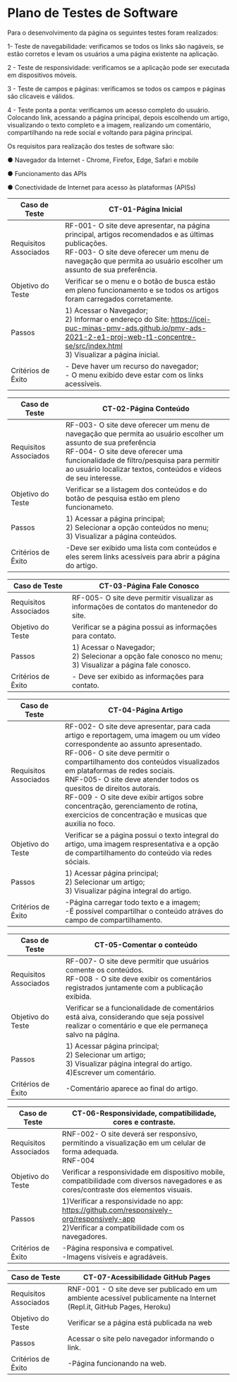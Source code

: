 # Plano de Testes de Software

Para o desenvolvimento da página os seguintes testes foram realizados:

1- Teste de navegabilidade: verificamos se todos os links são nagáveis, se estão corretos e levam os usuários a uma página existente na aplicação.

2 - Teste de responsividade: verificamos se a aplicação pode ser executada em dispositivos móveis.

3 - Teste de campos e páginas: verificamos se todos os campos e páginas são clicaveis e válidos.

4 - Teste ponta a ponta: verificamos um acesso completo do usuário. Colocando link, acessando a página principal, depois escolhendo um artigo, visualizando o texto completo e a imagem, realizando um comentário, compartilhando na rede social e voltando para página principal.

Os requisitos para realização dos testes de software são:

● Navegador da Internet - Chrome, Firefox, Edge, Safari e mobile

● Funcionamento das APIs

● Conectividade de Internet para acesso às plataformas (APISs)
 
|     Caso de Teste   |                                     CT-01-Página Inicial                                                         |
|---------------------|------------------------------------------------------------------------------------------------------------------|
|Requisitos Associados| RF-001- O site deve apresentar, na página principal, artigos recomendados e as últimas publicações.<br>RF-003- O site deve oferecer um menu de navegação que permita ao usuário escolher um assunto de sua preferência.|
|Objetivo do Teste    | Verificar se o menu e o botão de busca estão em pleno funcionamento e se todos os artigos foram carregados        corretamente.|
|Passos               | 1) Acessar o Navegador;<br>2) Informar o endereço do Site: https://icei-puc-minas-pmv-ads.github.io/pmv-ads-2021-2-e1-proj-web-t1-concentre-se/src/index.html<br>3) Visualizar a página inicial.| 
|Critérios de Êxito   |- Deve haver um recurso do navegador;<br>- O menu exibido deve estar com os links acessíveis.|

|     Caso de Teste   |                                     CT-02-Página Conteúdo                                                        |
|---------------------|------------------------------------------------------------------------------------------------------------------|
|Requisitos Associados| RF-003-  O site deve oferecer um menu de navegação que permita ao usuário escolher um assunto de sua preferência<br>RF-004- O site deve oferecer uma funcionalidade de filtro/pesquisa para permitir ao usuário localizar textos, conteúdos e vídeos de seu interesse. |
|Objetivo do Teste    | Verificar se a listagem dos conteúdos e do botão de pesquisa estão em pleno funcionameto.|
|Passos               | 1) Acessar a página principal;<br>2) Selecionar a opção conteúdos no menu;<br>3) Visualizar a página conteúdos.| 
|Critérios de Êxito   | -Deve ser exibido uma lista com conteúdos e eles serem links acessíveis para abrir a página do artigo.|

|     Caso de Teste   |                                     CT-03-Página Fale Conosco                                                    |
|---------------------|------------------------------------------------------------------------------------------------------------------|
|Requisitos Associados| RF-005- O site deve permitir visualizar as informações de contatos do mantenedor do site.|
|Objetivo do Teste    | Verificar se a página possui as informações para contato.|
|Passos               | 1) Acessar o Navegador;<br>2) Selecionar a opção fale conosco no menu;<br>3) Visualizar a página fale conosco.| 
|Critérios de Êxito   |- Deve ser exibido as informações para contato.|
                       
|     Caso de Teste   |                                       CT-04-Página Artigo                                       |
|---------------------|--------------------------------------------------------------------------------------------------------------|
|Requisitos Associados| RF-002- O site deve apresentar, para cada artigo e reportagem, uma imagem ou um vídeo correspondente ao assunto apresentado.<br>RF-006- O site deve permitir o compartilhamento dos conteúdos visualizados em plataformas de redes sociais.<br>RNF-005- O site deve atender todos os quesitos de direitos autorais.<br>RF-009 - O site deve exibir artigos sobre concentração, gerenciamento de rotina, exercicios de concentração e musicas que auxilia no foco.|                                     
| Objetivo do Teste   | Verificar se a página possui o texto integral do artigo, uma imagem respresentativa e a opção de compartilhamento do conteúdo via redes sóciais.|
|Passos               | 1) Acessar página principal;<br>2) Selecionar um artigo;<br>3) Visualizar página integral do artigo.| 
|Critérios de Êxito   |-Página carregar todo texto e a imagem;<br>-É possível compartilhar o conteúdo atráves do campo de compartilhamento.|


| Caso de Teste       |                    CT-05-Comentar o conteúdo                                   |
|---------------------|--------------------------------------------------------------------------------|
|Requisitos Associados| RF-007-  O site deve permitir que usuários comente os conteúdos.<br>RF-008 - O site deve exibir os comentários registrados juntamente com a publicação exibida.|                                     
| Objetivo do Teste   | Verificar se a funcionalidade de comentários está aiva, considerando que seja possivel realizar o comentário e que ele permaneça salvo na página.| 
|Passos               | 1) Acessar página principal;<br>2) Selecionar um artigo;<br>3) Visualizar página integral do artigo.<br>4)Escrever um comentário.| 
|Critérios de Êxito   |-Comentário aparece ao final do artigo.|

|     Caso de Teste   |     CT-06-Responsividade, compatibilidade, cores e contraste.          |
|---------------------|------------------------------------------------------------------------|
|Requisitos Associados| RNF-002- O site deverá ser responsivo, permitindo a visualização em um celular de forma adequada.<br>RNF-004| O site deve ser compatível com os principais navegadores do mercado (Google Chrome, Firefox, Microsoft Edge).<br>RNF-003- O site deve ter bom nível de contraste entre os elementos da tela em conformidade.|                                     
| Objetivo do Teste   | Verificar a responsividade em dispositivo mobile, compatibilidade com diversos navegadores e as cores/contraste dos elementos visuais.|
|Passos               | 1)Verificar a responsividade no app: https://github.com/responsively-org/responsively-app<br>2)Verificar a compatibilidade com os navegadores.| 
|Critérios de Êxito   |-Página responsiva e compativel.<br>-Imagens visíveis e agradáveis.|



|     Caso de Teste   |                    CT-07-Acessibilidade GitHub Pages                                 |
|---------------------|--------------------------------------------------------------------------------------------------------------|
|Requisitos Associados| RNF-001 - O site deve ser publicado em um ambiente acessível publicamente na Internet (Repl.it, GitHub Pages, Heroku)|                                     
| Objetivo do Teste   | Verificar se a página está publicada na web|
|Passos               | Acessar o site pelo navegador informando o link.| 
|Critérios de Êxito   |-Página funcionando na web.|









  
  





